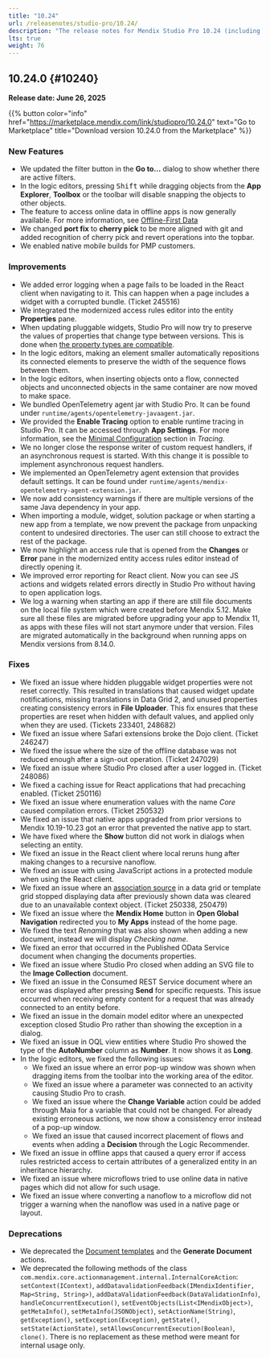 ```yaml
---
title: "10.24"
url: /releasenotes/studio-pro/10.24/
description: "The release notes for Mendix Studio Pro 10.24 (including all patches) with details on new features, bug fixes, and known issues."
lts: true
weight: 76
---
```

## 10.24.0 {#10240}

**Release date: June 26, 2025**

{{% button color="info" href="https://marketplace.mendix.com/link/studiopro/10.24.0" text="Go to Marketplace" title="Download version 10.24.0 from the Marketplace" %}}

### New Features

* We updated the filter button in the **Go to...** dialog to show whether there are active filters.
* In the logic editors, pressing <kbd>Shift</kbd> while dragging objects from the **App Explorer**, **Toolbox** or the toolbar will disable snapping the objects to other objects.
* The feature to access online data in offline apps is now generally available. For more information, see [Offline-First Data](/refguide10/mobile/building-efficient-mobile-apps/offlinefirst-data/#intro)
* We changed **port fix** to **cherry pick** to be more aligned with git and added recognition of cherry pick and revert operations into the topbar.
* We enabled native mobile builds for PMP customers.

### Improvements

* We added error logging when a page fails to be loaded in the React client when navigating to it. This can happen when a page includes a widget with a corrupted bundle. (Ticket 245516)
* We integrated the modernized access rules editor into the entity **Properties** pane.
* When updating pluggable widgets, Studio Pro will now try to preserve the values of properties that change type between versions. This is done when [the property types are compatible](/apidocs-mxsdk/apidocs/pluggable-widgets-property-types-10/#converting-properties). 
* In the logic editors, making an element smaller automatically repositions its connected elements to preserve the width of the sequence flows between them. 
* In the logic editors, when inserting objects onto a flow, connected objects and unconnected objects in the same container are now moved to make space.
* We bundled OpenTelemetry agent jar with Studio Pro. It can be found under `runtime/agents/opentelemetry-javaagent.jar`.
* We provided the  **Enable Tracing** option to enable runtime tracing in Studio Pro. It can be accessed through **App Settings**. For more information, see the [Minimal Configuration](/refguide10/tracing-in-runtime/#min-configuration) section in *Tracing*.
* We no longer close the response writer of custom request handlers, if an asynchronous request is started. With this change it is possible to implement asynchronous request handlers.
* We implemented an OpenTelemetry agent extension that provides default settings. It can be found under `runtime/agents/mendix-opentelemetry-agent-extension.jar`.
* We now add consistency warnings if there are multiple versions of the same Java dependency in your app.
* When importing a module, widget, solution package or when starting a new app from a template, we now prevent the package from unpacking content to undesired directories. The user can still choose to extract the rest of the package.
* We now highlight an access rule that is opened from the **Changes** or **Error** pane in the modernized entity access rules editor instead of directly opening it.
* We improved error reporting for React client. Now you can see JS actions and widgets related errors directly in Studio Pro without having to open application logs.
* We log a warning when starting an app if there are still file documents on the local file system which were created before Mendix 5.12. Make sure all these files are migrated before upgrading your app to Mendix 11, as apps with these files will not start anymore under that version. Files are migrated automatically in the background when running apps on Mendix versions from 8.14.0.

### Fixes

* We fixed an issue where hidden pluggable widget properties were not reset correctly. This resulted in translations that caused widget update notifications, missing translations in Data Grid 2, and unused properties creating consistency errors in **File Uploader**. This fix ensures that these properties are reset when hidden with default values, and applied only when they are used. (Tickets 233401, 248682) 
* We fixed an issue where Safari extensions broke the Dojo client. (Ticket 246247)
* We fixed the issue where the size of the offline database was not reduced enough after a sign-out operation. (Ticket 247029)
* We fixed an issue where Studio Pro closed after a user logged in. (Ticket 248086)
* We fixed a caching issue for React applications that had precaching enabled. (Ticket 250116)
* We fixed an issue where enumeration values with the name *Core* caused compilation errors. (Ticket 250532)
* We fixed an issue that native apps upgraded from prior versions to Mendix 10.19-10.23 got an error that prevented the native app to start.
* We have fixed where the **Show** button did not work in dialogs when selecting an entity.
* We fixed an issue in the React client where local reruns hung after making changes to a recursive nanoflow.
* We fixed an issue with using JavaScript actions in a protected module when using the React client.
* We fixed an issue where an [association source](/refguide10/association-source/) in a data grid or template grid stopped displaying data after previously shown data was cleared due to an unavailable context object. (Ticket 250338, 250479)  
* We fixed an issue where the **Mendix Home** button in **Open Global Navigation** redirected you to **My Apps** instead of the home page.
* We fixed the text *Renaming* that was also shown when adding a new document, instead we will display *Checking name*.
* We fixed an error that occurred in the Published OData Service document when changing the documents properties.
* We fixed an issue where Studio Pro closed when adding an SVG file to the **Image Collection** document.
* We fixed an issue in the Consumed REST Service document where an error was displayed after pressing **Send** for specific requests. This issue occurred when receiving empty content for a request that was already connected to an entity before.
* We fixed an issue in the domain model editor where an unexpected exception closed Studio Pro rather than showing the exception in a dialog.
* We fixed an issue in OQL view entities where Studio Pro showed the type of the **AutoNumber** column as **Number**. It now shows it as **Long**.
* In the logic editors, we fixed the following issues:
    * We fixed an issue where an error pop-up window was shown when dragging items from the toolbar into the working area of the editor.
    * We fixed an issue where a parameter was connected to an activity causing Studio Pro to crash.
    * We fixed an issue where the **Change Variable** action could be added through Maia for a variable that could not be changed. For already existing erroneous actions, we now show a consistency error instead of a pop-up window.
    * We fixed an issue that caused incorrect placement of flows and events when adding a **Decision** through the Logic Recommender.
* We fixed an issue in offline apps that caused a query error if access rules restricted access to certain attributes of a generalized entity in an inheritance hierarchy.
* We fixed an issue where microflows tried to use online data in native pages which did not allow for such usage.
* We fixed an issue where converting a nanoflow to a microflow did not trigger a warning when the nanoflow was used in a native page or layout.

### Deprecations

* We deprecated the [Document templates](/refguide10/document-templates/) and the **Generate Document** actions. 
* We deprecated the following methods of the class `com.mendix.core.actionmanagement.internal.InternalCoreAction`: `setContext(IContext)`, `addDatavalidationFeedback(IMendixIdentifier, Map<String, String>)`, `addDataValidationFeedback(DataValidationInfo)`, `handleConcurrentExecution()`, `setEventObjects(List<IMendixObject>)`, `getMetaInfo()`, `setMetaInfo(JSONObject)`, `setActionName(String)`, `getException()`, `setException(Exception)`, `getState()`, `setState(ActionState)`, `setAllowsConcurrentExecution(Boolean)`, `clone()`. There is no replacement as these method were meant for internal usage only.
